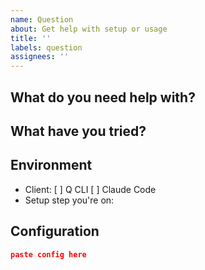 ```yaml
---
name: Question
about: Get help with setup or usage
title: ''
labels: question
assignees: ''
---
```


## What do you need help with?
<!-- Clear question -->

## What have you tried?
<!-- Steps you've already taken -->

## Environment
- Client: [ ] Q CLI [ ] Claude Code
- Setup step you're on: 

## Configuration
<!-- Share relevant config (remove API keys!) -->
```json
paste config here
```